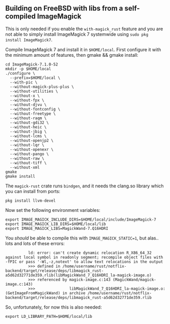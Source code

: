 ## Building on FreeBSD with libs from a self-compiled ImageMagick

This is only needed if you enable the `with-magick_rust` feature and you
are not able to simply install ImageMagick 7 systemwide using
`sudo pkg install ImageMagick7`.

Compile ImageMagick 7 and install it in `$HOME/local`.
First configure it with the minimum amount of features, then gmake && gmake install:

```
cd ImageMagick-7.1.0-52
mkdir -p $HOME/local
./configure \
  --prefix=$HOME/local \
  --with-pic \
  --without-magick-plus-plus \
  --without-utilities \
  --without-x \
  --without-fpx \
  --without-djvu \
  --without-fontconfig \
  --without-freetype \
  --without-raqm \
  --without-gdi32 \
  --without-heic \
  --without-jbig \
  --without-lcms \
  --without-openjp2 \
  --without-lqr \
  --without-openexr \
  --without-pango \
  --without-raw \
  --without-tiff \
  --without-xml
gmake
gmake install
```

The `magick-rust` crate runs `bindgen`, and it needs the clang.so library which
you can install from ports:

```
pkg install llvm-devel
```

Now set the following environment variables:

```
export IMAGE_MAGICK_INCLUDE_DIRS=$HOME/local/include/ImageMagick-7
export IMAGE_MAGICK_LIB_DIRS=$HOME/local/lib
export IMAGE_MAGICK_LIBS=MagickWand-7.Q16HDRI
```

You _should_ be able to compile this with `IMAGE_MAGICK_STATIC=1`, but alas..
lots and lots of these errors:

```
          ld: error: can't create dynamic relocation R_X86_64_32 against local symbol in readonly segment; recompile object files with -fPIC or pass '-Wl,-z,notext' to allow text relocations in the output
          >>> defined in /home/username/rust/notflix-backend/target/release/deps/libmagick_rust-a5d62d32771de359.rlib(libMagickWand_7_Q16HDRI_la-magick-image.o)
          >>> referenced by magick-image.c:143 (MagickWand/magick-image.c:143)
          >>>               libMagickWand_7_Q16HDRI_la-magick-image.o:(GetImageFromMagickWand) in archive /home/username/rust/notflix-backend/target/release/deps/libmagick_rust-a5d62d32771de359.rlib
```

So, unfortunately, for now this is also needed:

```
export LD_LIBRARY_PATH=$HOME/local/lib
```

